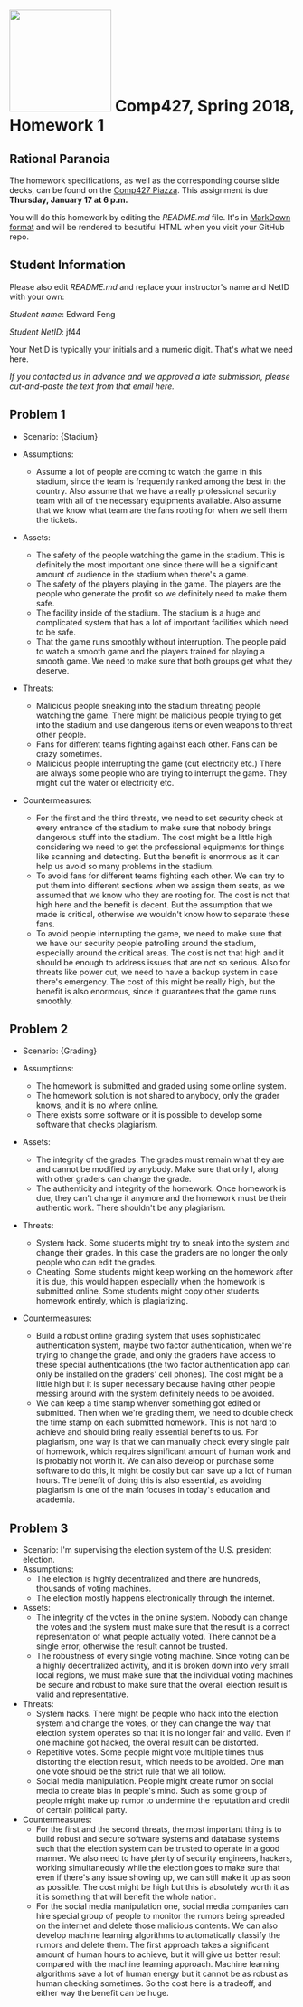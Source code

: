 # <img src="http://www.rice.edu/_images/rice-logo.jpg" width=180> Comp427, Spring 2018, Homework 1
## Rational Paranoia
The homework specifications, as well as the corresponding course slide decks,
can be found on the [Comp427 Piazza](https://piazza.com/class/jqifhp864b37ju).
This assignment is due **Thursday, January 17 at 6 p.m.**

You will do this homework by editing the _README.md_ file. It's in
[MarkDown format](https://guides.github.com/features/mastering-markdown/)
and will be rendered to beautiful HTML when you visit your GitHub repo.

## Student Information
Please also edit _README.md_ and replace your instructor's name and NetID with your own:

_Student name_: Edward Feng

_Student NetID_: jf44

Your NetID is typically your initials and a numeric digit. That's
what we need here.

_If you contacted us in advance and we approved a late submission,
please cut-and-paste the text from that email here._

## Problem 1
- Scenario: {Stadium}
- Assumptions:
  - Assume a lot of people are coming to watch the game in this stadium, since
    the team is frequently ranked among the best in the country.
    Also assume that we have a really professional security team with all of the
    necessary equipments available.
    Also assume that we know what team are the fans rooting for when we sell them
    the tickets.

- Assets:
  - The safety of the people watching the game in the stadium. This is definitely
    the most important one since there will be a significant amount of audience
    in the stadium when there's a game.
  - The safety of the players playing in the game. The players are the people who
    generate the profit so we definitely need to make them safe.
  - The facility inside of the stadium. The stadium is a huge and complicated 
    system that has a lot of important facilities which need to be safe.
  - That the game runs smoothly without interruption. The people paid to watch a 
    smooth game and the players trained for playing a smooth game. We need to make
    sure that both groups get what they deserve.

- Threats:
  - Malicious people sneaking into the stadium threating people watching the game.
    There might be malicious people trying to get into the stadium and use dangerous
    items or even weapons to threat other people.
  - Fans for different teams fighting against each other. Fans can be crazy sometimes.
  - Malicious people interrupting the game (cut electricity etc.) There are always
    some people who are trying to interrupt the game. They might cut the water or
    electricity etc.

- Countermeasures:
  - For the first and the third threats, we need to set security check at every
    entrance of the stadium to make sure that nobody brings dangerous stuff into
    the stadium. The cost might be a little high considering we need to get the
    professional equipments for things like scanning and detecting. But the benefit
    is enormous as it can help us avoid so many problems in the stadium.
  - To avoid fans for different teams fighting each other. We can try to put them into
    different sections when we assign them seats, as we assumed that we know who they
    are rooting for. The cost is not that high here and the benefit is decent. But the
    assumption that we made is critical, otherwise we wouldn't know how to separate these
    fans.
  - To avoid people interrupting the game, we need to make sure that we have our security
    people patrolling around the stadium, especially around the critical areas. The cost
    is not that high and it should be enough to address issues that are not so serious.
    Also for threats like power cut, we need to have a backup system in case there's 
    emergency. The cost of this might be really high, but the benefit is also enormous,
    since it guarantees that the game runs smoothly.



## Problem 2
- Scenario: {Grading}
- Assumptions:
  - The homework is submitted and graded using some online system.
  - The homework solution is not shared to anybody, only the grader knows, and it is
    no where online.
  - There exists some software or it is possible to develop some software that checks
    plagiarism.

- Assets:
  - The integrity of the grades. The grades must remain what they are and cannot be
    modified by anybody. Make sure that only I, along with other graders can change
    the grade.
  - The authenticity and integrity of the homework. Once homework is due, they can't
    change it anymore and the homework must be their authentic work. There shouldn't
    be any plagiarism.

- Threats:
  - System hack. Some students might try to sneak into the system and change their grades.
    In this case the graders are no longer the only people who can edit the grades.
  - Cheating. Some students might keep working on the homework after it is due, this
    would happen especially when the homework is submitted online. Some students might
    copy other students homework entirely, which is plagiarizing.

- Countermeasures:
  - Build a robust online grading system that uses sophisticated authentication system,
   maybe two factor authentication, when we're trying to change the grade, and only the
   graders have access to these special authentications (the two factor authentication app
   can only be installed on the graders' cell phones). The cost might be a little high but
   it is super necessary because having other people messing around with the system definitely
   needs to be avoided.
  - We can keep a time stamp whenver something got edited or submitted. Then when we're grading
    them, we need to double check the time stamp on each submitted homework. This is not hard to
    achieve and should bring really essential benefits to us. For plagiarism, one way is that we
    can manually check every single pair of homework, which requires significant amount of human
    work and is probably not worth it. We can also develop or purchase some software to do this,
    it might be costly but can save up a lot of human hours. The benefit of doing this is also
    essential, as avoiding plagiarism is one of the main focuses in today's education and academia.



## Problem 3
- Scenario: I'm supervising the election system of the U.S. president election.
- Assumptions:
  - The election is highly decentralized and there are hundreds, thousands of voting machines.
  - The election mostly happens electronically through the internet.
- Assets:
  - The integrity of the votes in the online system. 
    Nobody can change the votes and the system must make sure
    that the result is a correct representation of what people actually voted. There cannot
    be a single error, otherwise the result cannot be trusted.
  - The robustness of every single voting machine. Since voting can be a highly decentralized
    activity, and it is broken down into very small local regions, we must make sure that the
    individual voting machines be secure and robust to make sure that the overall election result
    is valid and representative.
- Threats:
  - System hacks. There might be people who hack into the election system and change the votes,
    or they can change the way that election system operates so that it is no longer fair and valid.
    Even if one machine got hacked, the overal result can be distorted.
  - Repetitive votes. Some people might vote multiple times thus distorting the election result, which
    needs to be avoided. One man one vote should be the strict rule that we all follow.
  - Social media manipulation. People might create rumor on social media to create bias in people's mind.
    Such as some group of people might make up rumor to undermine the reputation and credit of certain 
    political party.
- Countermeasures:
  - For the first and the second threats, the most important thing is to build robust and secure software
    systems and database systems such that the election system can be trusted to operate in a good manner.
    We also need to have plenty of security engineers, hackers, working simultaneously while the election
    goes to make sure that even if there's any issue showing up, we can still make it up as soon as possible.
    The cost might be high but this is absolutely worth it as it is something that will benefit the whole nation.
  - For the social media manipulation one, social media companies can hire special group of people to monitor the
    rumors being spreaded on the internet and delete those malicious contents. We can also develop machine learning
    algorithms to automatically classify the rumors and delete them. The first approach takes a significant amount 
    of human hours to achieve, but it will give us better result compared with the machine learning approach.
    Machine learning algorithms save a lot of human energy but it cannot be as robust as human checking sometimes.
    So the cost here is a tradeoff, and either way the benefit can be huge.

